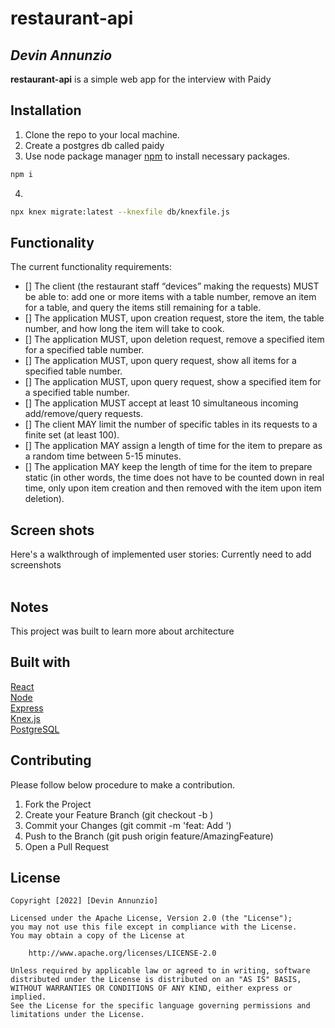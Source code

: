 # restaurant-api

## *Devin Annunzio*

**restaurant-api** is a simple web app for the interview with Paidy


## Installation
1. Clone the repo to your local machine.
2. Create a postgres db called paidy 
3. Use node package manager [npm](https://www.npmjs.com/) to install necessary packages.

```bash
npm i
```
4.
```bash
npx knex migrate:latest --knexfile db/knexfile.js
```

## Functionality 

The current functionality requirements:
* [] The client (the restaurant staff “devices” making the requests) MUST be able to: add one or more items with a table number, remove an item for a table, and query the items still remaining for a table.
* [] The application MUST, upon creation request, store the item, the table number, and how long the item will take to cook.
* [] The application MUST, upon deletion request, remove a specified item for a specified table number.
* [] The application MUST, upon query request, show all items for a specified table number.
* [] The application MUST, upon query request, show a specified item for a specified table number.
* [] The application MUST accept at least 10 simultaneous incoming add/remove/query requests.
* [] The client MAY limit the number of specific tables in its requests to a finite set (at least 100).
* [] The application MAY assign a length of time for the item to prepare as a random time between 5-15 minutes.
* [] The application MAY keep the length of time for the item to prepare static (in other words, the time does not have to be counted down in real time, only upon item creation and then removed with the item upon item deletion).


## Screen shots

Here's a walkthrough of implemented user stories: Currently need to add screenshots
</br>
</br>




## Notes
This project was built to learn more about architecture


## Built with
[React](https://reactjs.org/)<br/>
[Node](https://nodejs.org/en/)<br/>
[Express](https://expressjs.com/)<br/>
[Knex.js](https://knexjs.org/)<br/>
[PostgreSQL](https://www.postgresql.org/docs/)<br/>

## Contributing

Please follow below procedure to make a contribution.

1. Fork the Project
2. Create your Feature Branch (git checkout -b <featurename>)
3. Commit your Changes (git commit -m 'feat: Add <featurename>')
4. Push to the Branch (git push origin feature/AmazingFeature)
5. Open a Pull Request



## License

    Copyright [2022] [Devin Annunzio]

    Licensed under the Apache License, Version 2.0 (the "License");
    you may not use this file except in compliance with the License.
    You may obtain a copy of the License at

        http://www.apache.org/licenses/LICENSE-2.0

    Unless required by applicable law or agreed to in writing, software
    distributed under the License is distributed on an "AS IS" BASIS,
    WITHOUT WARRANTIES OR CONDITIONS OF ANY KIND, either express or implied.
    See the License for the specific language governing permissions and
    limitations under the License.
